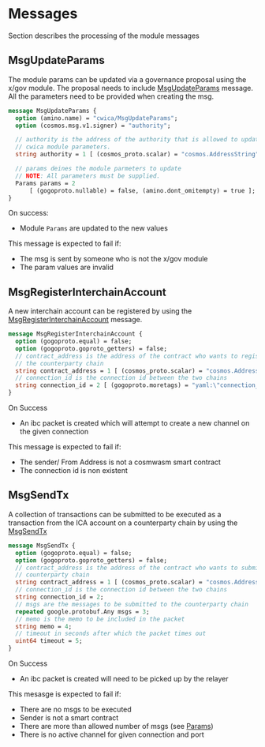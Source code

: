 # Messages

Section describes the processing of the module messages

## MsgUpdateParams

The module params can be updated via a governance proposal using the x/gov module. The proposal needs to include [MsgUpdateParams](../../../proto/archway/cwica/v1/tx.proto#L70) message. All the parameters need to be provided when creating the msg.

```protobuf
message MsgUpdateParams {
  option (amino.name) = "cwica/MsgUpdateParams";
  option (cosmos.msg.v1.signer) = "authority";

  // authority is the address of the authority that is allowed to update the
  // cwica module parameters.
  string authority = 1 [ (cosmos_proto.scalar) = "cosmos.AddressString" ];

  // params deines the module parmeters to update
  // NOTE: All parameters must be supplied.
  Params params = 2
      [ (gogoproto.nullable) = false, (amino.dont_omitempty) = true ];
}
```

On success: 
* Module `Params` are updated to the new values

This message is expected to fail if:
* The msg is sent by someone who is not the x/gov module
* The param values are invalid

## MsgRegisterInterchainAccount

A new interchain account can be registered by using the [MsgRegisterInterchainAccount](../../../proto/archway/cwica/v1/tx.proto#L29) message.

```proto
message MsgRegisterInterchainAccount {
  option (gogoproto.equal) = false;
  option (gogoproto.goproto_getters) = false;
  // contract_address is the address of the contract who wants to register an ica account on
  // the counterparty chain
  string contract_address = 1 [ (cosmos_proto.scalar) = "cosmos.AddressString" ];
  // connection_id is the connection id between the two chains
  string connection_id = 2 [ (gogoproto.moretags) = "yaml:\"connection_id\"" ];
}
```

On Success
* An ibc packet is created which will attempt to create a new channel on the given connection

This message is expected to fail if:
* The sender/ From Address is not a cosmwasm smart contract
* The connection id is non existent

## MsgSendTx

A collection of transactions can be submitted to be executed as a transaction from the ICA account on a counterparty chain by using the [MsgSendTx](../../../proto/archway/cwica/v1/tx.proto#L43)

```proto
message MsgSendTx {
  option (gogoproto.equal) = false;
  option (gogoproto.goproto_getters) = false;
  // contract_address is the address of the contract who wants to submit a transaction to the
  // counterparty chain
  string contract_address = 1 [ (cosmos_proto.scalar) = "cosmos.AddressString" ];
  // connection_id is the connection id between the two chains
  string connection_id = 2;
  // msgs are the messages to be submitted to the counterparty chain
  repeated google.protobuf.Any msgs = 3;
  // memo is the memo to be included in the packet
  string memo = 4;
  // timeout in seconds after which the packet times out
  uint64 timeout = 5;
}
```

On Success
* An ibc packet is created will need to be picked up by the relayer

This mesasge is expected to fail if:
* There are no msgs to be executed
* Sender is not a smart contract
* There are more than allowed number of msgs (see [Params](../../../proto/archway/cwica/v1/params.proto))
* There is no active channel for given connection and port 